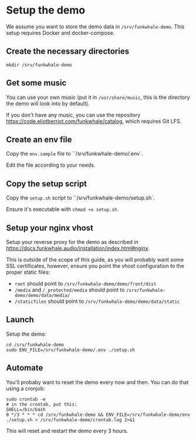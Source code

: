 # Setup the demo

We assume you want to store the demo data in `/srv/funkwhale-demo`.
This setup requires Docker and docker-compose.

## Create the necessary directories

`mkdir /srv/funkwhale-demo`

## Get some music

You can use your own music (put it in `/usr/share/music`, this is the directory the demo will look into by default).

If you don't have any music, you can use the repository https://code.eliotberriot.com/funkwhale/catalog, which
requires Git LFS.

## Create an env file

Copy the `env.sample` file to ``/srv/funkwhale-demo/.env`.

Edit the file according to your needs.

## Copy the setup script

Copy the `setup.sh` script to ``/srv/funkwhale-demo/setup.sh`.

Ensure it's executable with `chmod +x setup.sh`.

## Setup your nginx vhost

Setup your reverse proxy for the demo as described in https://docs.funkwhale.audio/installation/index.html#nginx.

This is outside of the scope of this guide, as you will probably want some SSL certificates, however,
ensure you point the vhost configuration to the proper static files:

- `root` should point to `/srv/funkwhale-demo/demo/front/dist`
- `/media` and `/_protected/media` should point to `/srv/funkwhale-demo/demo/data/media/`
- `/staticfiles` should point to `/srv/funkwhale-demo/demo/data/static`

## Launch

Setup the demo:

```
cd /srv/funkwhale-demo
sudo ENV_FILE=/srv/funkwhale-demo/.env ./setup.sh
```

## Automate

You'll probaby want to reset the demo every now and then. You can do that
using a cronjob:

```
sudo crontab -e
# in the crontab, put this:
SHELL=/bin/bash
0 */3 * * * cd /srv/funkwhale-demo && ENV_FILE=/srv/funkwhale-demo/env ./setup.sh > /srv/funkwhale-demo/crontab.log 2>&1
```

This will reset and restart the demo every 3 hours.
